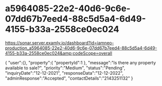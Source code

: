 # a5964085-22e2-40d6-9c6e-07dd67b7eed4-88c5d5a4-6d49-4155-b33a-2558ce0ec024
https://sonar.server.examly.io/dashboard?id=iamneo-production_a5964085-22e2-40d6-9c6e-07dd67b7eed4-88c5d5a4-6d49-4155-b33a-2558ce0ec024&amp;codeScope=overall


  {
    "user":{},
    "property":{
      "propertyId":1
    },
    "message":"Is there any property available to sale?",
    "priority":"Medium",
    "status":"Pending",
    "inquiryDate":"12-12-2021",
    "responseData":"12-12-2022",
    "adminResponse":"Accepted",
    "contactDetails":"2143251132"
  }